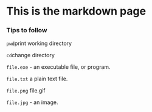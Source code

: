# This is the markdown page

### Tips to follow

`pwd`print working directory

`cd`change directory

`file.exe` - an executable file, or program.

`file.txt` a plain text file.

`file.png` file.gif

`file.jpg` - an image.
